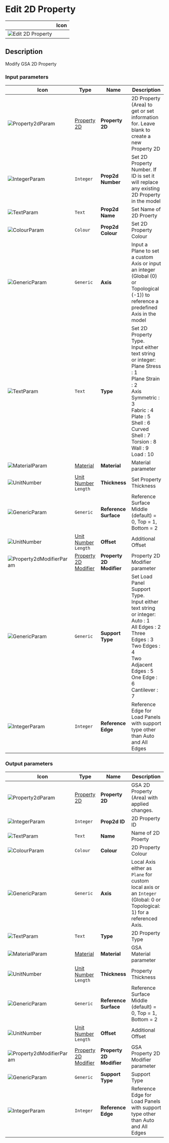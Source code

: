 # Edit 2D Property
<!--- This file has been auto-generated, do not change it manually! Edit the generator here: https://github.com/arup-group/GSA-Grasshopper/tree/main/DocsGeneration --->

|<img width="150"/> Icon |
| ----------- |
|![Edit 2D Property](./images/Edit2dProperty.png) |

## Description

Modify GSA 2D Property

### Input parameters

|<img width="20"/> Icon |<img width="200"/> Type |<img width="200"/> Name |<img width="1000"/> Description |
| ----------- | ----------- | ----------- | ----------- |
|![Property2dParam](./images/Property2dParam.png) |[Property 2D](gsagh-property-2d-parameter.md) |**Property 2D** |2D Property (Area) to get or set information for. Leave blank to create a new Property 2D |
|![IntegerParam](./images/IntegerParam.png) |`Integer` |**Prop2d Number** |Set 2D Property Number. If ID is set it will replace any existing 2D Property in the model |
|![TextParam](./images/TextParam.png) |`Text` |**Prop2d Name** |Set Name of 2D Proerty |
|![ColourParam](./images/ColourParam.png) |`Colour` |**Prop2d Colour** |Set 2D Property Colour |
|![GenericParam](./images/GenericParam.png) |`Generic` |**Axis** |Input a Plane to set a custom Axis or input an integer (Global (0) or Topological (-1)) to reference a predefined Axis in the model |
|![TextParam](./images/TextParam.png) |`Text` |**Type** |Set 2D Property Type.<br />Input either text string or integer:<br />Plane Stress : 1<br />Plane Strain : 2<br />Axis Symmetric : 3<br />Fabric : 4<br />Plate : 5<br />Shell : 6<br />Curved Shell : 7<br />Torsion : 8<br />Wall : 9<br />Load : 10 |
|![MaterialParam](./images/MaterialParam.png) |[Material](gsagh-material-parameter.md) |**Material** |Material parameter |
|![UnitNumber](./images/UnitParam.png) |[Unit Number](gsagh-unitnumber-parameter.md)  ` Length ` |**Thickness** |Set Property Thickness |
|![GenericParam](./images/GenericParam.png) |`Generic` |**Reference Surface** |Reference Surface Middle (default) = 0, Top = 1, Bottom = 2 |
|![UnitNumber](./images/UnitParam.png) |[Unit Number](gsagh-unitnumber-parameter.md)  ` Length ` |**Offset** |Additional Offset |
|![Property2dModifierParam](./images/Property2dModifierParam.png) |[Property 2D Modifier](gsagh-property-2d-modifier-parameter.md) |**Property 2D Modifier** |Property 2D Modifier parameter |
|![GenericParam](./images/GenericParam.png) |`Generic` |**Support Type** |Set Load Panel Support Type.<br />Input either text string or integer:<br />Auto : 1<br />All Edges : 2<br />Three Edges : 3<br />Two Edges : 4<br />Two Adjacent Edges : 5<br />One Edge : 6<br />Cantilever : 7 |
|![IntegerParam](./images/IntegerParam.png) |`Integer` |**Reference Edge** |Reference Edge for Load Panels with support type other than Auto and All Edges |

### Output parameters

|<img width="20"/> Icon |<img width="200"/> Type |<img width="200"/> Name |<img width="1000"/> Description |
| ----------- | ----------- | ----------- | ----------- |
|![Property2dParam](./images/Property2dParam.png) |[Property 2D](gsagh-property-2d-parameter.md) |**Property 2D** |GSA 2D Property (Area) with applied changes. |
|![IntegerParam](./images/IntegerParam.png) |`Integer` |**Prop2d ID** |2D Property ID |
|![TextParam](./images/TextParam.png) |`Text` |**Name** |Name of 2D Proerty |
|![ColourParam](./images/ColourParam.png) |`Colour` |**Colour** |2D Property Colour |
|![GenericParam](./images/GenericParam.png) |`Generic` |**Axis** |Local Axis either as `Plane` for custom local axis or an `Integer` (Global: 0 or Topological: 1) for a referenced Axis. |
|![TextParam](./images/TextParam.png) |`Text` |**Type** |2D Property Type |
|![MaterialParam](./images/MaterialParam.png) |[Material](gsagh-material-parameter.md) |**Material** |GSA Material parameter |
|![UnitNumber](./images/UnitParam.png) |[Unit Number](gsagh-unitnumber-parameter.md)  ` Length ` |**Thickness** |Property Thickness |
|![GenericParam](./images/GenericParam.png) |`Generic` |**Reference Surface** |Reference Surface Middle (default) = 0, Top = 1, Bottom = 2 |
|![UnitNumber](./images/UnitParam.png) |[Unit Number](gsagh-unitnumber-parameter.md)  ` Length ` |**Offset** |Additional Offset |
|![Property2dModifierParam](./images/Property2dModifierParam.png) |[Property 2D Modifier](gsagh-property-2d-modifier-parameter.md) |**Property 2D Modifier** |GSA Property 2D Modifier parameter |
|![GenericParam](./images/GenericParam.png) |`Generic` |**Support Type** |Support Type |
|![IntegerParam](./images/IntegerParam.png) |`Integer` |**Reference Edge** |Reference Edge for Load Panels with support type other than Auto and All Edges |


